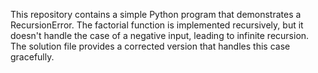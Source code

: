 This repository contains a simple Python program that demonstrates a RecursionError. The factorial function is implemented recursively, but it doesn't handle the case of a negative input, leading to infinite recursion. The solution file provides a corrected version that handles this case gracefully.